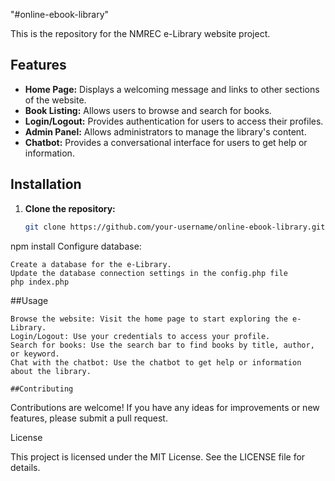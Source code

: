 "#online-ebook-library" 

This is the repository for the NMREC e-Library website project.

## Features

* **Home Page:** Displays a welcoming message and links to other sections of the website.
* **Book Listing:** Allows users to browse and search for books.
* **Login/Logout:** Provides authentication for users to access their profiles.
* **Admin Panel:** Allows administrators to manage the library's content.
* **Chatbot:** Provides a conversational interface for users to get help or information.

## Installation

1. **Clone the repository:**
   ```bash
   git clone https://github.com/your-username/online-ebook-library.git

   
npm install 
Configure database:

    Create a database for the e-Library.
    Update the database connection settings in the config.php file
    php index.php

  ##Usage

    Browse the website: Visit the home page to start exploring the e-Library.
    Login/Logout: Use your credentials to access your profile.
    Search for books: Use the search bar to find books by title, author, or keyword.
    Chat with the chatbot: Use the chatbot to get help or information about the library.

    ##Contributing

Contributions are welcome! If you have any ideas for improvements or new features, please submit a pull request.

License

This project is licensed under the MIT License. See the LICENSE file for details.

